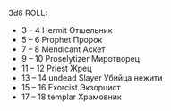 3d6 ROLL:
- 3 – 4 Hermit Отшельник
- 5 – 6 Prophet Пророк
- 7 – 8 Mendicant Аскет
- 9 – 10 Proselytizer Миротворец
- 11 – 12 Priest Жрец
- 13 – 14 undead Slayer Убийца нежити
- 15 – 16 Exorcist Экзорцист
- 17 – 18 templar Храмовник